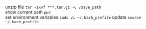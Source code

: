 unzip file
`tar -zxvf ***.tar.gz -C /save_path`  
show current path
`pwd`  
set environment variables
`sudo vi ~/.bash_profile`
update 
`source ~/.bash_profile `